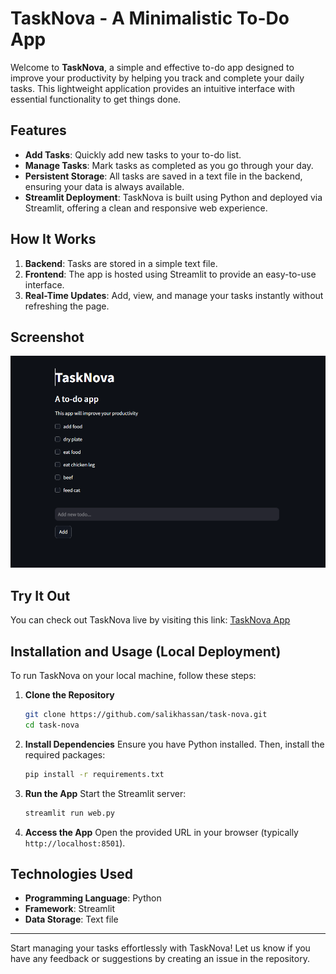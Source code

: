 # TaskNova - A Minimalistic To-Do App

Welcome to **TaskNova**, a simple and effective to-do app designed to improve your productivity by helping you track and complete your daily tasks. This lightweight application provides an intuitive interface with essential functionality to get things done.

## Features
- **Add Tasks**: Quickly add new tasks to your to-do list.
- **Manage Tasks**: Mark tasks as completed as you go through your day.
- **Persistent Storage**: All tasks are saved in a text file in the backend, ensuring your data is always available.
- **Streamlit Deployment**: TaskNova is built using Python and deployed via Streamlit, offering a clean and responsive web experience.

## How It Works
1. **Backend**: Tasks are stored in a simple text file.
2. **Frontend**: The app is hosted using Streamlit to provide an easy-to-use interface.
3. **Real-Time Updates**: Add, view, and manage your tasks instantly without refreshing the page.

## Screenshot
![TaskNova Screenshot](tasknova.png)

## Try It Out
You can check out TaskNova live by visiting this link:
[TaskNova App](https://tasknova.streamlit.app/)

## Installation and Usage (Local Deployment)
To run TaskNova on your local machine, follow these steps:

1. **Clone the Repository**
   ```bash
   git clone https://github.com/salikhassan/task-nova.git
   cd task-nova
   ```

2. **Install Dependencies**
   Ensure you have Python installed. Then, install the required packages:
   ```bash
   pip install -r requirements.txt
   ```

3. **Run the App**
   Start the Streamlit server:
   ```bash
   streamlit run web.py
   ```

4. **Access the App**
   Open the provided URL in your browser (typically `http://localhost:8501`).

## Technologies Used
- **Programming Language**: Python
- **Framework**: Streamlit
- **Data Storage**: Text file

---

Start managing your tasks effortlessly with TaskNova! Let us know if you have any feedback or suggestions by creating an issue in the repository.
